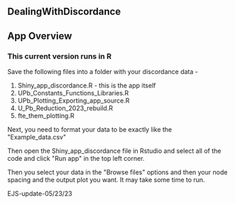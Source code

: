 ## DealingWithDiscordance

## App Overview

### This current version runs in R

Save the following files into a folder with your discordance data -

1. Shiny_app_discordance.R - this is the app itself
2. UPb_Constants_Functions_Libraries.R
3. UPb_Plotting_Exporting_app_source.R
4. U_Pb_Reduction_2023_rebuild.R
5. fte_them_plotting.R

Next, you need to format your data to be exactly like the "Example_data.csv"

Then open the Shiny_app_discordance file in Rstudio and select all of the code and click "Run app" in the top left corner. 

Then you select your data in the "Browse files" options and then your node spacing and the output plot you want. It may take some time to run. 


EJS-update-05/23/23


